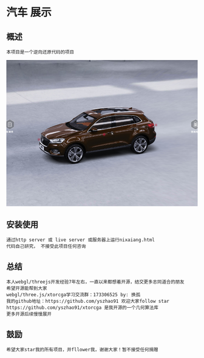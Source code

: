 # 汽车 展示

## 概述

    本项目是一个逆向还原代码的项目

![img](assets/example.png)

## 安装使用

    通过http server 或 live server 或服务器上运行nixaiang.html
    代码自己研究， 不接受此项目任何咨询

## 总结

    本人webgl/threejs开发经验7年左右，一直以来都想着开源，结交更多志同道合的朋友
    希望开源能帮到大家
    webgl/three.js/xtorcga学习交流群：173306525 by: 换孤
    我的github地址：https://github.com/yszhao91 欢迎大家follow star
    https://github.com/yszhao91/xtorcga 是我开源的一个几何算法库
    更多开源后续慢慢展开

## 鼓励

    希望大家star我的所有项目，并fllower我，谢谢大家！暂不接受任何捐赠

